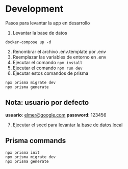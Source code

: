 # Development

Pasos para levantar la app en desarrollo

1. Levantar la base de datos

```
docker-compose up -d
```

2. Renombrar el archivo .env.template por .env
3. Reemplazar las variables de entorno en .env
4. Ejecutar el comando `npm install`
5. Ejecutar el comando `npm run dev`
6. Ejecutar estos comandos de prisma

```
npx prisma migrate dev
npx prisma generate

```

## Nota: usuario por defecto

**usuario**: elmer@google.com
**password**: 123456

7. Ejecutar el seed para [levantar la base de datos local]('http://localhost:3000/api/seed')

## Prisma commands

```
npx prisma init
npx prisma migrate dev
npx prisma generate
```
